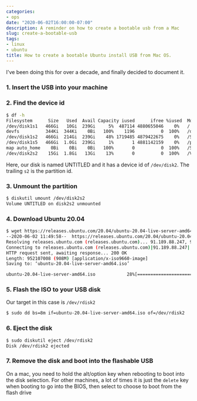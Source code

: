 ```yaml
---
categories:
- ops
date: "2020-06-02T16:00:00-07:00"
description: A reminder on how to create a bootable usb from a Mac 
slug: create-a-bootable-usb
tags:
- linux
- ubuntu
title: How to create a bootable Ubuntu install USB from Mac OS.
---
```


I've been doing this for over a decade, and finally decided to document it.

### 1. Insert the USB into your machine

### 2. Find the device id

```bash
$ df -h
Filesystem      Size   Used  Avail Capacity iused      ifree %iused  Mounted on
/dev/disk1s1   466Gi   10Gi  239Gi     5%  487114 4880655046    0%   /
devfs          344Ki  344Ki    0Bi   100%    1196          0  100%   /dev
/dev/disk1s2   466Gi  214Gi  239Gi    48% 1719485 4879422675    0%   /System/Volumes/Data
/dev/disk1s5   466Gi  1.0Gi  239Gi     1%       1 4881142159    0%   /private/var/vm
map auto_home    0Bi    0Bi    0Bi   100%       0          0  100%   /System/Volumes/Data/home
/dev/disk2s2    15Gi  1.8Gi   13Gi    13%       0          0  100%   /Volumes/UNTITLED
```

Here, our disk is named UNTITLED and it has a device id of `/dev/disk2`. The trailing `s2` is the partition id.

### 3. Unmount the partition

```bash
$ diskutil umount /dev/disk2s2
Volume UNTITLED on disk2s2 unmounted
```

### 4. Download Ubuntu 20.04

```bash
$ wget https://releases.ubuntu.com/20.04/ubuntu-20.04-live-server-amd64.iso
--2020-06-02 11:49:58--  https://releases.ubuntu.com/20.04/ubuntu-20.04-live-server-amd64.iso
Resolving releases.ubuntu.com (releases.ubuntu.com)... 91.189.88.247, 91.189.91.124, 91.189.91.123, ...
Connecting to releases.ubuntu.com (releases.ubuntu.com)|91.189.88.247|:443... connected.
HTTP request sent, awaiting response... 200 OK
Length: 952107008 (908M) [application/x-iso9660-image]
Saving to: ‘ubuntu-20.04-live-server-amd64.iso’

ubuntu-20.04-live-server-amd64.iso            28%[=========================>                                                                    ] 258.45M  11.9MB/s    eta 58s
```

### 5. Flash the ISO to your USB disk

Our target in this case is `/dev/rdisk2`

```bash
$ sudo dd bs=8m if=ubuntu-20.04-live-server-amd64.iso of=/dev/rdisk2
```

### 6. Eject the disk

```bash
$ sudo diskutil eject /dev/rdisk2
Disk /dev/rdisk2 ejected
```

### 7. Remove the disk and boot into the flashable USB

On a mac, you need to hold the alt/option key when rebooting to boot into the disk selection. For other machines, a lot of times it is just the `delete` key when booting to go into the BIOS, then select to choose to boot from the flash drive
